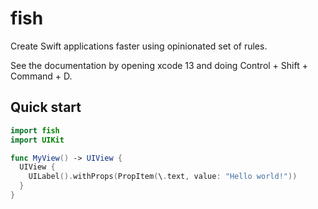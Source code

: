 # fish
Create Swift applications faster using opinionated set of rules.

See the documentation by opening xcode 13 and doing Control + Shift + Command + D.

## Quick start

```swift
import fish
import UIKit

func MyView() -> UIView {
  UIView {
    UILabel().withProps(PropItem(\.text, value: "Hello world!"))
  }
}

```
